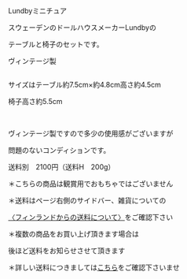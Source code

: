 <link rel="stylesheet" type="text/css" href="/assets/css/styles.css">

Lundbyミニチュア

スウェーデンのドールハウスメーカーLundbyの

テーブルと椅子のセットです。

ヴィンテージ製

<img alt="" src="http://blog.cnobi.jp/v1/blog/user/71e35865e9e62f3f9d70420d6124d2ab/1504104908"/>

サイズはテーブル約7.5cm×約4.8cm高さ約4.5cm

椅子高さ約5.5cm 

<img alt="" src="http://blog.cnobi.jp/v1/blog/user/71e35865e9e62f3f9d70420d6124d2ab/1504104907"/> 

<img alt="" src="http://blog.cnobi.jp/v1/blog/user/71e35865e9e62f3f9d70420d6124d2ab/1504104906"/> 

<img alt="" src="http://blog.cnobi.jp/v1/blog/user/71e35865e9e62f3f9d70420d6124d2ab/1504104909"/> 

ヴィンテージ製ですので多少の使用感がございますが

問題のないコンディションです。

送料別　2100円（送料H　200g）

＊こちらの商品は観賞用でおもちゃではございません

＊送料はページ右側のサイドバー、雑貨についての

[〈フィンランドからの送料について〉](https://dkzakka.github.io/2005/03/31/雑貨について.html)をご確認下さい

＊複数の商品をお買い上げ頂きます場合は 

後ほど送料をお知らせさせて頂きます

＊詳しい送料につきましては[こちら](http://dkzakka.blog.shinobi.jp/Entry/3385/)をご確認下さいませ